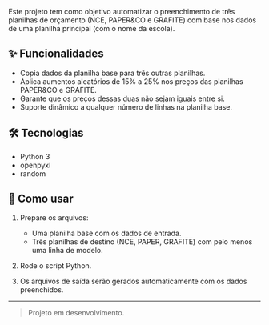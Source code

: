 Este projeto tem como objetivo automatizar o preenchimento de três planilhas de orçamento (NCE, PAPER&CO e GRAFITE) com base nos dados de uma planilha principal (com o nome da escola).

## ✨ Funcionalidades

- Copia dados da planilha base para três outras planilhas.
- Aplica aumentos aleatórios de 15% a 25% nos preços das planilhas PAPER&CO e GRAFITE.
- Garante que os preços dessas duas não sejam iguais entre si.
- Suporte dinâmico a qualquer número de linhas na planilha base.

## 🛠️ Tecnologias

- Python 3
- openpyxl
- random

## 📂 Como usar

1. Prepare os arquivos:
   - Uma planilha base com os dados de entrada.
   - Três planilhas de destino (NCE, PAPER, GRAFITE) com pelo menos uma linha de modelo.

2. Rode o script Python.

3. Os arquivos de saída serão gerados automaticamente com os dados preenchidos.

---

> Projeto em desenvolvimento.
